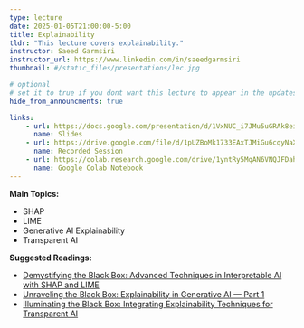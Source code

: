 ```yaml
---
type: lecture
date: 2025-01-05T21:00:00-5:00
title: Explainability
tldr: "This lecture covers explainability."
instructor: Saeed Garmsiri
instructor_url: https://www.linkedin.com/in/saeedgarmsiri
thumbnail: #/static_files/presentations/lec.jpg

# optional
# set it to true if you dont want this lecture to appear in the updates section
hide_from_announcments: true

links: 
    - url: https://docs.google.com/presentation/d/1VxNUC_i7JMu5uGRAk8eirfm8SW1JfcUOybIXMX9a3NY
      name: Slides
    - url: https://drive.google.com/file/d/1pUZBoMk1733EAxTJMiGu6cqyNaXxusTc
      name: Recorded Session
    - url: https://colab.research.google.com/drive/1yntRy5MqAN6VNQJFDahSfj65ln99MdTV
      name: Google Colab Notebook
---
```

**Main Topics:**
- SHAP
- LIME
- Generative AI Explainability
- Transparent AI

**Suggested Readings:**
- [Demystifying the Black Box: Advanced Techniques in Interpretable AI with SHAP and LIME](https://pub.towardsai.net/demystifying-the-black-box-advanced-techniques-in-interpretable-ai-with-shap-and-lime-ac95f166ea7e)
- [Unraveling the Black Box: Explainability in Generative AI — Part 1](https://pub.towardsai.net/unraveling-the-black-box-explainability-in-generative-ai-part-1-2d7a4ab9175a)
- [Illuminating the Black Box: Integrating Explainability Techniques for Transparent AI](https://pub.towardsai.net/illuminating-the-black-box-integrating-explainability-techniques-for-transparent-ai-6f742617d417)